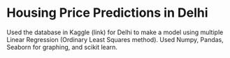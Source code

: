 # Housing Price Predictions in Delhi
Used the database in Kaggle (link) for Delhi to make a model using multiple Linear Regression (Ordinary Least Squares method).
Used Numpy, Pandas, Seaborn for graphing, and scikit learn.
